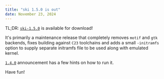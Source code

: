 ```yaml
---
title: "ski 1.5.0 is out"
date: November 23, 2024
---
```


TL;DR: [`ski-1.5.0`](https://github.com/trofi/ski/releases/tag/v1.5.0) is
available for download!

It's primarily a maintenance release that completely removes `motif` and
`gtk` backends, fixes building against `C23` toolchains and adds a small
`-initramfs` option to supply separate initramfs file to be used along
with emulated kernel.

[`1.4.0`](/posts/255-ski-1.4.0-is-out.html) announcement has a few hints
on how to run it.

Have fun!
